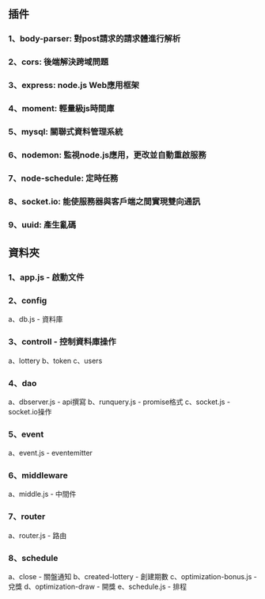 ## 插件
### 1、body-parser: 對post請求的請求體進行解析
### 2、cors: 後端解決跨域問題
### 3、express: node.js Web應用框架
### 4、moment: 輕量級js時間庫
### 5、mysql: 關聯式資料管理系統
### 6、nodemon: 監視node.js應用，更改並自動重啟服務
### 7、node-schedule: 定時任務
### 8、socket.io: 能使服務器與客戶端之間實現雙向通訊
### 9、uuid: 產生亂碼

## 資料夾
### 1、app.js - 啟動文件

### 2、config
  a、db.js - 資料庫

### 3、controll - 控制資料庫操作
  a、lottery 
  b、token
  c、users

### 4、dao
  a、dbserver.js - api撰寫
  b、runquery.js - promise格式
  c、socket.js - socket.io操作

### 5、event
  a、event.js - eventemitter

### 6、middleware
  a、middle.js - 中間件

### 7、router
  a、router.js - 路由

### 8、schedule
  a、close - 關盤通知
  b、created-lottery - 創建期數
  c、optimization-bonus.js - 兌獎
  d、optimization-draw - 開獎
  e、schedule.js - 排程
